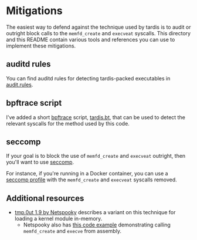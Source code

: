 # Mitigations

The easiest way to defend against the technique used by tardis is to audit or
outright block calls to the `memfd_create` and `execveat` syscalls. This
directory and this README contain various tools and references you can use to
implement these mitigations.

## auditd rules

You can find auditd rules for detecting tardis-packed executables in
[audit.rules](mitigations/audit.rules).

## bpftrace script

I've added a short [bpftrace](https://github.com/iovisor/bpftrace) script,
[tardis.bt](mitigations/tardis.bt), that can be used to detect the relevant
syscalls for the method used by this code.

## seccomp

If your goal is to block the use of `memfd_create` and `execveat` outright, then
you'll want to use [seccomp](https://en.wikipedia.org/wiki/Seccomp).

For instance, if you're running in a Docker container, you can use a [seccomp
profile](https://docs.docker.com/engine/security/seccomp/) with the
`memfd_create` and `execveat` syscalls removed.

## Additional resources

- [tmp.0ut 1.9 by Netspooky](https://tmpout.sh/1/9.html) describes a variant on
  this technique for loading a kernel module in-memory.
  - Netspooky also has [this code example](https://github.com/netspooky/golfclub/blob/master/linux/dl_memfd_219.asm)
    demonstrating calling `memfd_create` and `execve` from assembly.
